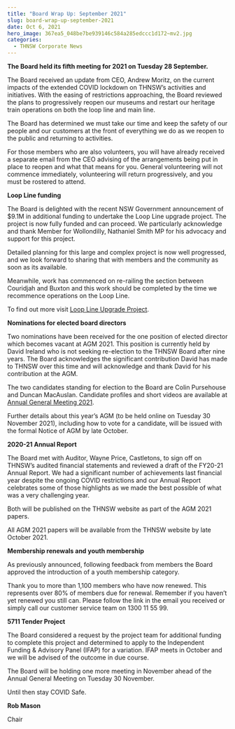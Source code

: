 ```yaml
---
title: "Board Wrap Up: September 2021"
slug: board-wrap-up-september-2021
date: Oct 6, 2021
hero_image: 367ea5_048be7be939146c584a285edccc1d172~mv2.jpg
categories:
  - THNSW Corporate News
---
```



**The Board held its fifth meeting for 2021 on Tuesday 28 September.**

The Board received an update from CEO, Andrew Moritz, on the current impacts of the extended COVID lockdown on THNSW’s activities and initiatives. With the easing of restrictions approaching, the Board reviewed the plans to progressively reopen our museums and restart our heritage train operations on both the loop line and main line.

The Board has determined we must take our time and keep the safety of our people and our customers at the front of everything we do as we reopen to the public and returning to activities.

For those members who are also volunteers, you will have already received a separate email from the CEO advising of the arrangements being put in place to reopen and what that means for you. General volunteering will not commence immediately, volunteering will return progressively, and you must be rostered to attend.

**Loop Line funding**

The Board is delighted with the recent NSW Government announcement of $9.1M in additional funding to undertake the Loop Line upgrade project. The project is now fully funded and can proceed. We particularly acknowledge and thank Member for Wollondilly, Nathaniel Smith MP for his advocacy and support for this project.

Detailed planning for this large and complex project is now well progressed, and we look forward to sharing that with members and the community as soon as its available.

Meanwhile, work has commenced on re-railing the section between Couridjah and Buxton and this work should be completed by the time we recommence operations on the Loop Line.

To find out more visit [Loop Line Upgrade Project](https://www.thnsw.com.au/loop-line).

**Nominations for elected board directors**

Two nominations have been received for the one position of elected director which becomes vacant at AGM 2021. This position is currently held by David Ireland who is not seeking re-election to the THNSW Board after nine years. The Board acknowledges the significant contribution David has made to THNSW over this time and will acknowledge and thank David for his contribution at the AGM.

The two candidates standing for election to the Board are Colin Pursehouse and Duncan MacAuslan. Candidate profiles and short videos are available at [Annual General Meeting 2021](https://www.thnsw.com.au/agm-2021).

Further details about this year’s AGM (to be held online on Tuesday 30 November 2021), including how to vote for a candidate, will be issued with the formal Notice of AGM by late October.

**2020-21 Annual Report**

The Board met with Auditor, Wayne Price, Castletons, to sign off on THNSW’s audited financial statements and reviewed a draft of the FY20-21 Annual Report. We had a significant number of achievements last financial year despite the ongoing COVID restrictions and our Annual Report celebrates some of those highlights as we made the best possible of what was a very challenging year.

Both will be published on the THNSW website as part of the AGM 2021 papers.

All AGM 2021 papers will be available from the THNSW website by late October 2021.

**Membership renewals and youth membership**

As previously announced, following feedback from members the Board approved the introduction of a youth membership category.

Thank you to more than 1,100 members who have now renewed. This represents over 80% of members due for renewal. Remember if you haven’t yet renewed you still can. Please follow the link in the email you received or simply call our customer service team on 1300 11 55 99.

**5711 Tender Project**

The Board considered a request by the project team for additional funding to complete this project and determined to apply to the Independent Funding & Advisory Panel (IFAP) for a variation. IFAP meets in October and we will be advised of the outcome in due course.

The Board will be holding one more meeting in November ahead of the Annual General Meeting on Tuesday 30 November.

Until then stay COVID Safe.

**Rob Mason**

Chair
